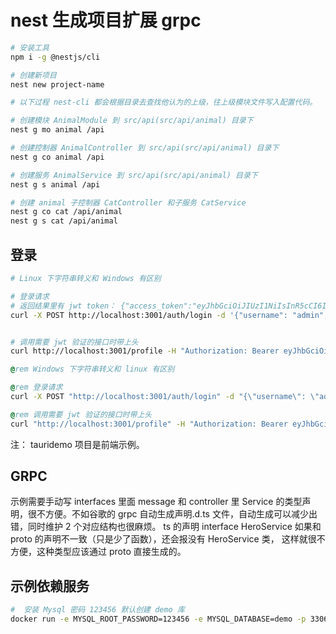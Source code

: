 # nest 生成项目扩展 grpc 

```bash
# 安装工具
npm i -g @nestjs/cli

# 创建新项目
nest new project-name
```

```bash
# 以下过程 nest-cli 都会根据目录去查找他认为的上级，往上级模块文件写入配置代码。

# 创建模块 AnimalModule 到 src/api(src/api/animal) 目录下
nest g mo animal /api

# 创建控制器 AnimalController 到 src/api(src/api/animal) 目录下
nest g co animal /api

# 创建服务 AnimalService 到 src/api(src/api/animal) 目录下
nest g s animal /api

# 创建 animal 子控制器 CatController 和子服务 CatService
nest g co cat /api/animal
nest g s cat /api/animal
```

## 登录

```bash
# Linux 下字符串转义和 Windows 有区别

# 登录请求
# 返回结果里有 jwt token： {"access_token":"eyJhbGciOiJIUzI1NiIsInR5cCI6IkpXVCJ9.eyJ1c2VybmFtZSI6ImpvaG4iLCJzdWIiOjEsImlhdCI6MTY5ODI5ODMyMywiZXhwIjoxNjk4Mjk4MzgzfQ.2QpJ0P8YDdhA9pUFTTB_mgDjVzbOhmlq73f09XGqR_U"}
curl -X POST http://localhost:3001/auth/login -d '{"username": "admin", "password": "123456"}' -H "Content-Type: application/json"


# 调用需要 jwt 验证的接口时带上头
curl http://localhost:3001/profile -H "Authorization: Bearer eyJhbGciOiJIUzI1NiIsInR5cCI6IkpXVCJ9.eyJ1c2VybmFtZSI6ImpvaG4iLCJzdWIiOjEsImlhdCI6MTY5ODI5ODMyMywiZXhwIjoxNjk4Mjk4MzgzfQ.2QpJ0P8YDdhA9pUFTTB_mgDjVzbOhmlq73f09XGqR_U"
```

```bat
@rem Windows 下字符串转义和 linux 有区别

@rem 登录请求
curl -X POST "http://localhost:3001/auth/login" -d "{\"username\": \"admin\", \"password\": \"123456\"}" -H "Content-Type: application/json"

@rem 调用需要 jwt 验证的接口时带上头
curl "http://localhost:3001/profile" -H "Authorization: Bearer eyJhbGciOiJIUzI1NiIsInR5cCI6IkpXVCJ9.eyJ1c2VybmFtZSI6ImpvaG4iLCJzdWIiOjEsImlhdCI6MTY5ODI5ODMyMywiZXhwIjoxNjk4Mjk4MzgzfQ.2QpJ0P8YDdhA9pUFTTB_mgDjVzbOhmlq73f09XGqR_U"
```

注：  tauridemo 项目是前端示例。

## GRPC

示例需要手动写 interfaces 里面 message 和 controller 里 Service 的类型声明，很不方便。不如谷歌的 grpc 自动生成声明.d.ts 文件，自动生成可以减少出错，同时维护 2 个对应结构也很麻烦。
ts 的声明 interface HeroService 如果和 proto 的声明不一致（只是少了函数），还会报没有 HeroService 类，
这样就很不方便，这种类型应该通过 proto 直接生成的。

## 示例依赖服务

```bash
#  安装 Mysql 密码 123456 默认创建 demo 库
docker run -e MYSQL_ROOT_PASSWORD=123456 -e MYSQL_DATABASE=demo -p 3306:3306  -m 4000M --restart=always --name=mysql -d mysql:8.0.32
```